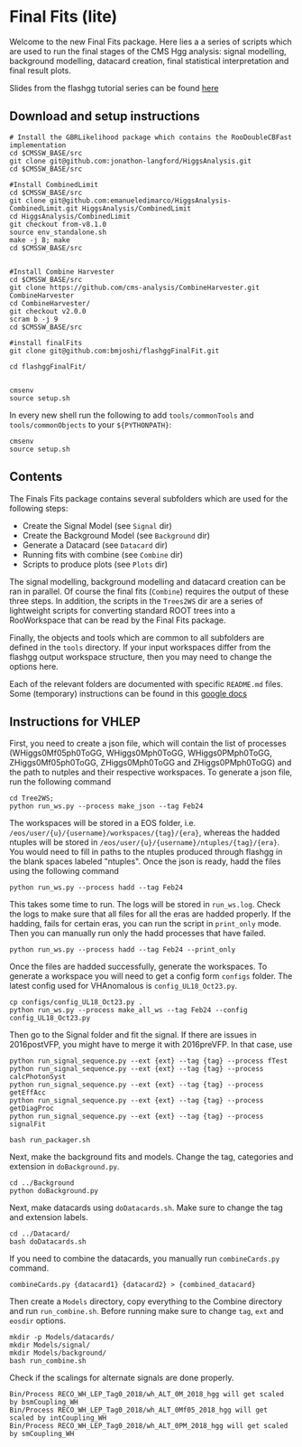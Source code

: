 # Final Fits (lite)
Welcome to the new Final Fits package. Here lies a a series of scripts which are used to run the final stages of the CMS Hgg analysis: signal modelling, background modelling, datacard creation, final statistical interpretation and final result plots.

Slides from the flashgg tutorial series can be found [here](https://indico.cern.ch/event/963619/contributions/4112177/attachments/2151275/3627204/finalfits_tutorial_201126.pdf)

## Download and setup instructions

```
# Install the GBRLikelihood package which contains the RooDoubleCBFast implementation
cd $CMSSW_BASE/src
git clone git@github.com:jonathon-langford/HiggsAnalysis.git
cd $CMSSW_BASE/src

#Install CombinedLimit
cd $CMSSW_BASE/src
git clone git@github.com:emanueledimarco/HiggsAnalysis-CombinedLimit.git HiggsAnalysis/CombinedLimit
cd HiggsAnalysis/CombinedLimit
git checkout from-v8.1.0
source env_standalone.sh 
make -j 8; make
cd $CMSSW_BASE/src


#Install Combine Harvester
cd $CMSSW_BASE/src
git clone https://github.com/cms-analysis/CombineHarvester.git CombineHarvester
cd CombineHarvester/
git checkout v2.0.0
scram b -j 9
cd $CMSSW_BASE/src

#install finalFits
git clone git@github.com:bmjoshi/flashggFinalFit.git

cd flashggFinalFit/


cmsenv
source setup.sh
```

In every new shell run the following to add `tools/commonTools` and `tools/commonObjects` to your `${PYTHONPATH}`:
```
cmsenv
source setup.sh
```

## Contents
The Finals Fits package contains several subfolders which are used for the following steps:

* Create the Signal Model (see `Signal` dir)
* Create the Background Model (see `Background` dir)
* Generate a Datacard (see `Datacard` dir)
* Running fits with combine (see `Combine` dir)
* Scripts to produce plots (see `Plots` dir)

The signal modelling, background modelling and datacard creation can be ran in parallel. Of course the final fits (`Combine`) requires the output of these three steps. In addition, the scripts in the `Trees2WS` dir are a series of lightweight scripts for converting standard ROOT trees into a RooWorkspace that can be read by the Final Fits package.

Finally, the objects and tools which are common to all subfolders are defined in the `tools` directory. If your input workspaces differ from the flashgg output workspace structure, then you may need to change the options here.

Each of the relevant folders are documented with specific `README.md` files. Some (temporary) instructions can be found in this [google docs](https://docs.google.com/document/d/1NwUrPvOZ2bByaHNqt_Fr6oYcP7icpbw1mPlw_3lHhEE/edit)


## Instructions for VHLEP

First, you need to create a json file, which will contain the list of processes (WHiggs0Mf05ph0ToGG, WHiggs0Mph0ToGG, WHiggs0PMph0ToGG, ZHiggs0Mf05ph0ToGG, ZHiggs0Mph0ToGG and ZHiggs0PMph0ToGG) and the path to nutples and their respective workspaces. To generate a json file, run the following command

```
cd Tree2WS;
python run_ws.py --process make_json --tag Feb24
```

The workspaces will be stored in a EOS folder, i.e. `/eos/user/{u}/{username}/workspaces/{tag}/{era}`, whereas the hadded ntuples will be stored in `/eos/user/{u}/{username}/ntuples/{tag}/{era}`. You would need to fill in paths to the ntuples produced through flashgg in the blank spaces labeled "ntuples". Once the json is ready, hadd the files using the following command

```
python run_ws.py --process hadd --tag Feb24
```

This takes some time to run. The logs will be stored in `run_ws.log`. Check the logs to make sure that all files for all the eras are hadded properly. If the hadding, fails for certain eras, you can run the script in `print_only` mode. Then you can manually run only the hadd processes that have failed.

```
python run_ws.py --process hadd --tag Feb24 --print_only
```

Once the files are hadded successfully, generate the workspaces. To generate a workspace you will need to get a config form `configs` folder. The latest config used for VHAnomalous is `config_UL18_Oct23.py`.

```
cp configs/config_UL18_Oct23.py .
python run_ws.py --process make_all_ws --tag Feb24 --config config_UL18_Oct23.py
```

Then go to the Signal folder and fit the signal. If there are issues in 2016postVFP, you might have to merge it with 2016preVFP. In that case, use

```
python run_signal_sequence.py --ext {ext} --tag {tag} --process fTest
python run_signal_sequence.py --ext {ext} --tag {tag} --process calcPhotonSyst
python run_signal_sequence.py --ext {ext} --tag {tag} --process getEffAcc
python run_signal_sequence.py --ext {ext} --tag {tag} --process getDiagProc
python run_signal_sequence.py --ext {ext} --tag {tag} --process signalFit
```

```
bash run_packager.sh
```

Next, make the background fits and models. Change the tag, categories and extension in `doBackground.py`.

```
cd ../Background
python doBackground.py
```

Next, make datacards using `doDatacards.sh`. Make sure to change the tag and extension labels.

```
cd ../Datacard/
bash doDatacards.sh
```

If you need to combine the datacards, you manually run `combineCards.py` command.

```
combineCards.py {datacard1} {datacard2} > {combined_datacard}
```

Then create a `Models` directory, copy everything to the Combine directory and run `run_combine.sh`. Before running make sure to change `tag`, `ext` and `eosdir` options.

```
mkdir -p Models/datacards/
mkdir Models/signal/
mkdir Models/background/
bash run_combine.sh
```

Check if the scalings for alternate signals are done properly.

```
Bin/Process RECO_WH_LEP_Tag0_2018/wh_ALT_0M_2018_hgg will get scaled by bsmCoupling_WH
Bin/Process RECO_WH_LEP_Tag0_2018/wh_ALT_0Mf05_2018_hgg will get scaled by intCoupling_WH
Bin/Process RECO_WH_LEP_Tag0_2018/wh_ALT_0PM_2018_hgg will get scaled by smCoupling_WH
```
